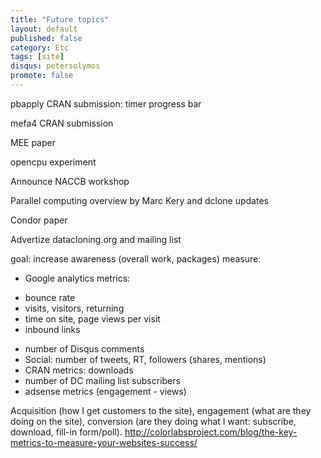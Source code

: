 ```yaml
---
title: "Future topics"
layout: default
published: false
category: Etc
tags: [site]
disqus: petersolymos
promote: false
---
```


pbapply CRAN submission: timer progress bar

mefa4 CRAN submission

MEE paper

opencpu experiment

Announce NACCB workshop

Parallel computing overview by Marc Kery and dclone updates

Condor paper

Advertize datacloning.org and mailing list



 goal: increase awareness (overall work, packages)
 measure:
 * Google analytics metrics:
  - bounce rate
  - visits, visitors, returning
  - time on site, page views per visit
  - inbound links
 * number of Disqus comments
 * Social: number of tweets, RT, followers (shares, mentions)
 * CRAN metrics: downloads
 * number of DC mailing list subscribers
 * adsense metrics (engagement - views)

Acquisition (how I get customers to the site),
engagement (what are they doing on the site),
conversion (are they doing what I want: subscribe, download, fill-in form/poll).
http://colorlabsproject.com/blog/the-key-metrics-to-measure-your-websites-success/
